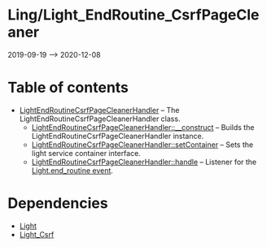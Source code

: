 Ling/Light_EndRoutine_CsrfPageCleaner
================
2019-09-19 --> 2020-12-08




Table of contents
===========

- [LightEndRoutineCsrfPageCleanerHandler](https://github.com/lingtalfi/Light_EndRoutine_CsrfPageCleaner/blob/master/doc/api/Ling/Light_EndRoutine_CsrfPageCleaner/Handler/LightEndRoutineCsrfPageCleanerHandler.md) &ndash; The LightEndRoutineCsrfPageCleanerHandler class.
    - [LightEndRoutineCsrfPageCleanerHandler::__construct](https://github.com/lingtalfi/Light_EndRoutine_CsrfPageCleaner/blob/master/doc/api/Ling/Light_EndRoutine_CsrfPageCleaner/Handler/LightEndRoutineCsrfPageCleanerHandler/__construct.md) &ndash; Builds the LightEndRoutineCsrfPageCleanerHandler instance.
    - [LightEndRoutineCsrfPageCleanerHandler::setContainer](https://github.com/lingtalfi/Light_EndRoutine_CsrfPageCleaner/blob/master/doc/api/Ling/Light_EndRoutine_CsrfPageCleaner/Handler/LightEndRoutineCsrfPageCleanerHandler/setContainer.md) &ndash; Sets the light service container interface.
    - [LightEndRoutineCsrfPageCleanerHandler::handle](https://github.com/lingtalfi/Light_EndRoutine_CsrfPageCleaner/blob/master/doc/api/Ling/Light_EndRoutine_CsrfPageCleaner/Handler/LightEndRoutineCsrfPageCleanerHandler/handle.md) &ndash; Listener for the [Light.end_routine event](https://github.com/lingtalfi/Light/blob/master/personal/mydoc/pages/events.md).


Dependencies
============
- [Light](https://github.com/lingtalfi/Light)
- [Light_Csrf](https://github.com/lingtalfi/Light_Csrf)


